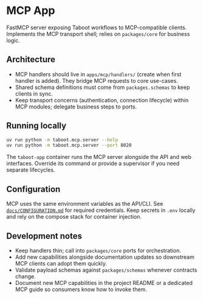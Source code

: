 # MCP App

FastMCP server exposing Taboot workflows to MCP-compatible clients.
Implements the MCP transport shell; relies on `packages/core` for business
logic.

## Architecture

- MCP handlers should live in `apps/mcp/handlers/` (create when first handler is
  added). They bridge MCP requests to core use-cases.
- Shared schema definitions must come from `packages.schemas` to keep clients in
  sync.
- Keep transport concerns (authentication, connection lifecycle) within MCP
  modules; delegate business steps to ports.

## Running locally

```bash
uv run python -m taboot.mcp.server --help
uv run python -m taboot.mcp.server --port 8020
```

The `taboot-app` container runs the MCP server alongside the API and web
interfaces. Override its command or provide a supervisor if you need separate
lifecycles.

## Configuration

MCP uses the same environment variables as the API/CLI. See
[`docs/CONFIGURATION.md`](../../docs/CONFIGURATION.md) for required credentials.
Keep secrets in `.env` locally and rely on the compose stack for container
injection.

## Development notes

- Keep handlers thin; call into `packages/core` ports for orchestration.
- Add new capabilities alongside documentation updates so downstream MCP clients
  can adopt them quickly.
- Validate payload schemas against `packages/schemas` whenever contracts change.
- Document new MCP capabilities in the project README or a dedicated MCP guide so
  consumers know how to invoke them.
